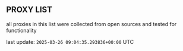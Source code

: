 ## PROXY LIST

all proxies in this list were collected from open sources and tested for functionality

last update: `2025-03-26 09:04:35.293836+00:00` UTC
